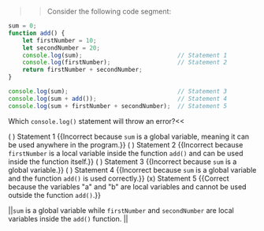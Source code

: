 >>Consider the following code segment:

```js
sum = 0;
function add() {
    let firstNumber = 10;
    let secondNumber = 20;
    console.log(sum);                           // Statement 1
    console.log(firstNumber);                   // Statement 2
    return firstNumber + secondNumber;
}

console.log(sum);                               // Statement 3
console.log(sum + add());                       // Statement 4
console.log(sum + firstNumber + secondNumber);  // Statement 5
```

Which `console.log()` statement will throw an error?<<

( ) Statement 1 {{Incorrect because `sum` is a global variable, meaning it can be used anywhere in the program.}}
( ) Statement 2 {{Incorrect because `firstNumber` is a local variable inside the function `add()` and can be used inside the function itself.}}
( ) Statement 3 {{Incorrect because `sum` is a global variable.}}
( ) Statement 4 {{Incorrect because `sum` is a global variable and the function `add()` is used correctly.}}
(x) Statement 5 {{Correct because the variables "a" and "b" are local variables and cannot be used outside the function `add()`.}}

||`sum` is a global variable while `firstNumber` and `secondNumber` are local variables inside the `add()` function. ||